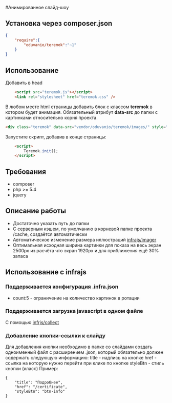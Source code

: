#Анимированное слайд-шоу

## Установка через composer.json

```json
{
	"require":{
		"oduvanio/teremok":"~1"
	}
}

```

## Использование
Добавить в head
```html
	<script src="teremok.js"></script>
	<link rel="stylesheet" href="teremok.css" />
```
В любом месте html страницы добавить блок с классом **teremok** в котором будет анимация. Обязательный атрибут **data-src** до папки с картинками относительно корня проекта.
```html
<div class="teremok" data-src="vendor/oduvanio/teremok/images/" style="height:400px"></div>
```

Запустите скрипт, добавив в конце страницы:
```html
	<script>
		Teremok.init();
	</script>
```
## Требования
- composer
- php >= 5.4
- jquery

## Описание работы
- Достаточно указать путь до папки
- С серверным кэшем, по умолчанию в корневой папке проекта /cache, создаётся автоматически
- Автоматическое изменение размера иллюстраций [infrajs/imager](http://github.com/infrajs/imager)
- Оптимальная исходная ширина картинки для показа на весь экран 2500px из расчёта что экран 1920px и для приближения ещё 30% запаса

## Использование с infrajs

### Поддерживается конфигурация .infra.json
 - count:5 - ограничение на количество картинок в ротации

### Поддерживается загрузка javascript в одном файле 
С помощью [infrjs/collect](http://github.com/infrajs/collect)

### Добавление кнопки-ссылки к слайду 
Для добавления кнопки необходимо в папке со слайдами создать одноименный файл с расширением .json, который обязательно должен содержать следующую информацию:
title - надпись на кнопке
href - ссылка на которую нужно перейти при клике по кнопке
styleBtn - стиль кнопки (класс)
Пример:
```
{
	"title": "Подробнее",
	"href": "/certificate",
	"styleBtn": "btn-info"
}
```
